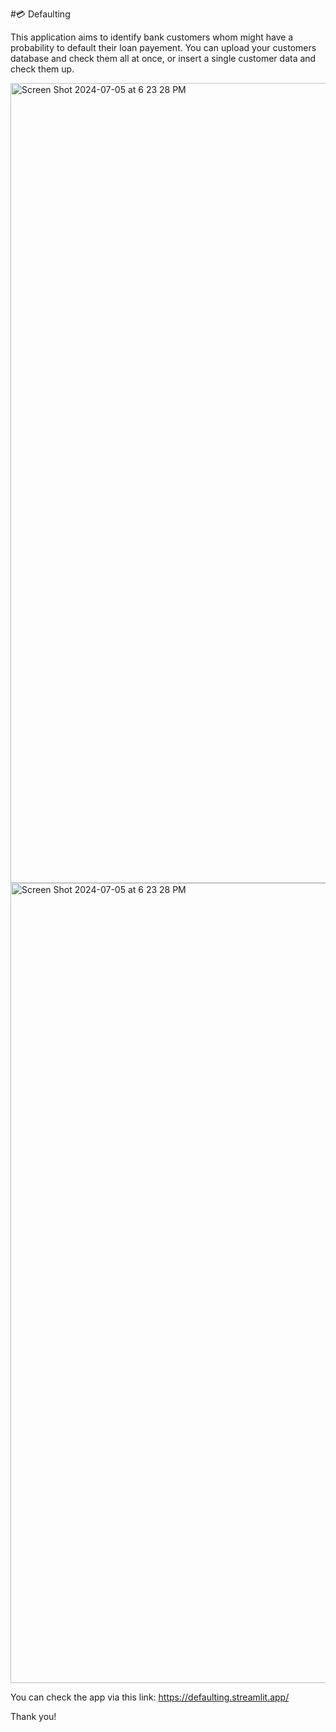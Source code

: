 #💳 Defaulting

This application aims to identify bank customers whom might have a probability to default their loan payement.
You can upload your customers database and check them all at once, or insert a single customer data and check them up.

<img width="1280" alt="Screen Shot 2024-07-05 at 6 23 28 PM" src="https://github.com/MohamedAziz-Khezami/Default/assets/136236077/22d13df1-d72d-4a5d-b617-539ff96d4877">


<img width="1280" alt="Screen Shot 2024-07-05 at 6 23 28 PM" src="https://github.com/MohamedAziz-Khezami/Default/assets/136236077/61ba7405-9a62-492c-aaf6-e500ba7f4ee7">

You can check the app via this link: https://defaulting.streamlit.app/

Thank you!
